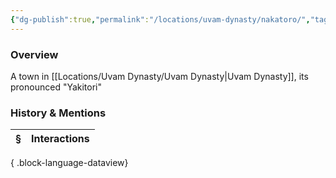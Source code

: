 ```yaml
---
{"dg-publish":true,"permalink":"/locations/uvam-dynasty/nakatoro/","tags":["Undiscovered"],"updated":"2025-08-11T11:53:31.840+01:00"}
---
```


### Overview
A town in [[Locations/Uvam Dynasty/Uvam Dynasty\|Uvam Dynasty]], its pronounced "Yakitori"

### History & Mentions
| § | Interactions |
| - | ------------ |

{ .block-language-dataview}